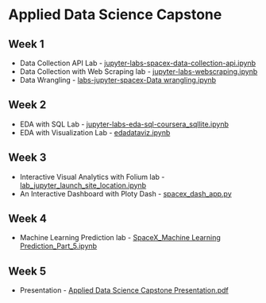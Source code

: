 # Applied Data Science Capstone

## Week 1
* Data Collection API Lab - [jupyter-labs-spacex-data-collection-api.ipynb](https://github.com/hfmohammed/capstone/blob/main/jupyter-labs-spacex-data-collection-api.ipynb)
* Data Collection with Web Scraping lab - [jupyter-labs-webscraping.ipynb](https://github.com/hfmohammed/capstone/blob/main/jupyter-labs-webscraping.ipynb)
* Data Wrangling - [labs-jupyter-spacex-Data wrangling.ipynb](https://github.com/hfmohammed/capstone/blob/main/labs-jupyter-spacex-Data%20wrangling.ipynb)


## Week 2
* EDA with SQL Lab - [jupyter-labs-eda-sql-coursera_sqllite.ipynb](https://github.com/hfmohammed/capstone/blob/main/jupyter-labs-eda-sql-coursera_sqllite.ipynb)
* EDA with Visualization Lab - [edadataviz.ipynb](https://github.com/hfmohammed/capstone/blob/main/edadataviz.ipynb)


## Week 3
* Interactive Visual Analytics with Folium lab - [lab_jupyter_launch_site_location.ipynb](https://github.com/hfmohammed/capstone/blob/main/lab_jupyter_launch_site_location.ipynb)
* An Interactive Dashboard with Ploty Dash - [spacex_dash_app.py](https://github.com/hfmohammed/capstone/blob/main/spacex_dash_app.py)


## Week 4
* Machine Learning Prediction lab - [SpaceX_Machine Learning Prediction_Part_5.ipynb](https://github.com/hfmohammed/Applied-Data-Science-Capstone/blob/main/SpaceX_Machine%20Learning%20Prediction_Part_5.ipynb)


## Week 5
* Presentation - [Applied Data Science Capstone Presentation.pdf](https://github.com/hfmohammed/Applied-Data-Science-Capstone/blob/main/Applied%20Data%20Science%20Capstone%20Presentation.pdf)
